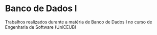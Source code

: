 # Banco de Dados I
Trabalhos realizados durante a matéria de Banco de Dados I no curso de Engenharia de Software (UniCEUB)
